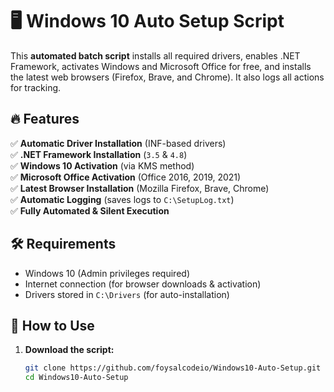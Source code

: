 # 🖥️ Windows 10 Auto Setup Script

This **automated batch script** installs all required drivers, enables .NET Framework, activates Windows and Microsoft Office for free, and installs the latest web browsers (Firefox, Brave, and Chrome). It also logs all actions for tracking.

## 🔥 Features
✅ **Automatic Driver Installation** (INF-based drivers)  
✅ **.NET Framework Installation** (`3.5` & `4.8`)  
✅ **Windows 10 Activation** (via KMS method)  
✅ **Microsoft Office Activation** (Office 2016, 2019, 2021)  
✅ **Latest Browser Installation** (Mozilla Firefox, Brave, Chrome)  
✅ **Automatic Logging** (saves logs to `C:\SetupLog.txt`)  
✅ **Fully Automated & Silent Execution**  

## 🛠️ Requirements
- Windows 10 (Admin privileges required)
- Internet connection (for browser downloads & activation)
- Drivers stored in `C:\Drivers` (for auto-installation)

## 🚀 How to Use
1. **Download the script:**  
   ```sh
   git clone https://github.com/foysalcodeio/Windows10-Auto-Setup.git
   cd Windows10-Auto-Setup
   
